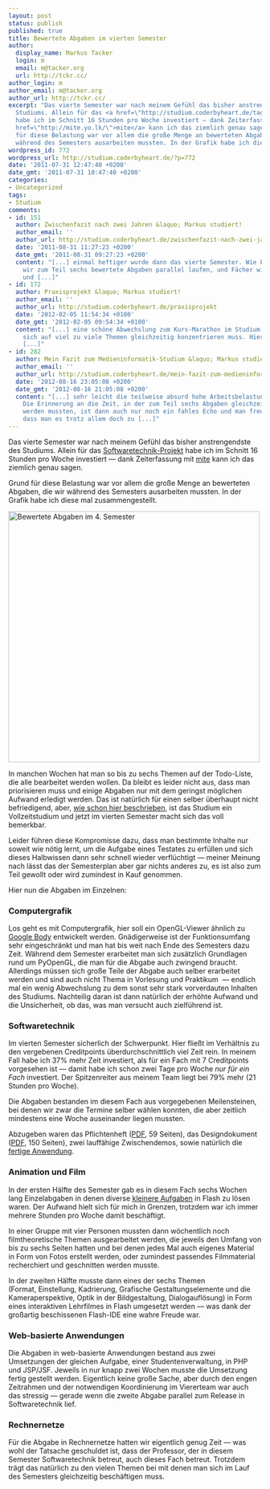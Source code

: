 ```yaml
---
layout: post
status: publish
published: true
title: Bewertete Abgaben im vierten Semester
author:
  display_name: Markus Tacker
  login: m
  email: m@tacker.org
  url: http://tckr.cc/
author_login: m
author_email: m@tacker.org
author_url: http://tckr.cc/
excerpt: "Das vierte Semester war nach meinem Gefühl das bisher anstrengendste des
  Studiums. Allein für das <a href=\"http://studium.coderbyheart.de/tag/whatthefoto\">Softwaretechnik-Projekt</a>
  habe ich im Schnitt 16 Stunden pro Woche investiert — dank Zeiterfassung mit <a
  href=\"http://mite.yo.lk/\">mite</a> kann ich das ziemlich genau sagen.\r\n\r\nGrund
  für diese Belastung war vor allem die große Menge an bewerteten Abgaben, die wir
  während des Semesters ausarbeiten mussten. In der Grafik habe ich diese mal zusammengestellt.\r\n\r\n"
wordpress_id: 772
wordpress_url: http://studium.coderbyheart.de/?p=772
date: '2011-07-31 12:47:40 +0200'
date_gmt: '2011-07-31 10:47:40 +0200'
categories:
- Uncategorized
tags:
- Studium
comments:
- id: 151
  author: Zwischenfazit nach zwei Jahren &laquo; Markus studiert!
  author_email: ''
  author_url: http://studium.coderbyheart.de/zwischenfazit-nach-zwei-jahren
  date: '2011-08-31 11:27:23 +0200'
  date_gmt: '2011-08-31 09:27:23 +0200'
  content: "[...] einmal heftiger wurde dann das vierte Semester. Wie bereits berichtet hatten
    wir zum Teil sechs bewertete Abgaben parallel laufen, und Fächer wie Rechnernetze
    und [...]"
- id: 172
  author: Praxisprojekt &laquo; Markus studiert!
  author_email: ''
  author_url: http://studium.coderbyheart.de/praxisprojekt
  date: '2012-02-05 11:54:34 +0100'
  date_gmt: '2012-02-05 09:54:34 +0100'
  content: "[...] eine schöne Abwechslung zum Kurs-Marathon im Studium, bei dem man
    sich auf viel zu viele Themen gleichzeitig konzentrieren muss. Hier kann man sich
    [...]"
- id: 282
  author: Mein Fazit zum Medieninformatik-Studium &laquo; Markus studiert!
  author_email: ''
  author_url: http://studium.coderbyheart.de/mein-fazit-zum-medieninformatik-studium
  date: '2012-08-16 23:05:08 +0200'
  date_gmt: '2012-08-16 21:05:08 +0200'
  content: "[...] sehr leicht die teilweise absurd hohe Arbeitsbelastung verschmerzen.
    Die Erinnerung an die Zeit, in der zum Teil sechs Abgaben gleichzeitig bearbeitet
    werden mussten, ist dann auch nur noch ein fahles Echo und man freut sich eher,
    dass man es trotz allem doch zu [...]"
---
```

<p>Das vierte Semester war nach meinem Gefühl das bisher anstrengendste des Studiums. Allein für das <a href="http://studium.coderbyheart.de/tag/whatthefoto">Softwaretechnik-Projekt</a> habe ich im Schnitt 16 Stunden pro Woche investiert — dank Zeiterfassung mit <a href="http://mite.yo.lk/">mite</a> kann ich das ziemlich genau sagen.</p>
<p>Grund für diese Belastung war vor allem die große Menge an bewerteten Abgaben, die wir während des Semesters ausarbeiten mussten. In der Grafik habe ich diese mal zusammengestellt.</p>
<p><a id="more"></a><a id="more-772"></a></p>
<p><a href="http://www.flickr.com/photos/tacker/5993505472/sizes/l/in/photostream/"><img src="http://farm7.static.flickr.com/6002/5993505472_ca6a5f6068.jpg" alt="Bewertete Abgaben im 4. Semester" width="500" /></a></p>
<p>In manchen Wochen hat man so bis zu sechs Themen auf der Todo-Liste, die alle bearbeitet werden wollen. Da bleibt es leider nicht aus, dass man priorisieren muss und einige Abgaben nur mit dem geringst möglichen Aufwand erledigt werden. Das ist natürlich für einen selber überhaupt nicht befriedigend, aber, <a href="http://studium.coderbyheart.de/studieren-und-arbeiten">wie schon hier beschrieben</a>, ist das Studium ein Vollzeitstudium und jetzt im vierten Semester macht sich das voll bemerkbar.</p>
<p>Leider führen diese Kompromisse dazu, dass man bestimmte Inhalte nur soweit wie nötig lernt, um die Aufgabe eines Testates zu erfüllen und sich dieses Halbwissen dann sehr schnell wieder verflüchtigt — meiner Meinung nach lässt das der Semesterplan aber gar nichts anderes zu, es ist also zum Teil gewollt oder wird zumindest in Kauf genommen.</p>
<p>Hier nun die Abgaben im Einzelnen:</p>
<h3 class="textimage">Computergrafik</h3>
<p>Los geht es mit Computergrafik, hier soll ein OpenGL-Viewer ähnlich zu <a href="http://bodybrowser.googlelabs.com/">Google Body</a> entwickelt werden. Gnädigerweise ist der Funktionsumfang sehr eingeschränkt und man hat bis weit nach Ende des Semesters dazu Zeit. Während dem Semester erarbeitet man sich zusätzlich Grundlagen rund um PyOpenGL, die man für die Abgabe auch zwingend braucht. Allerdings müssen sich große Teile der Abgabe auch selber erarbeitet werden und sind auch nicht Thema in Vorlesung und Praktikum  — endlich mal ein wenig Abwechslung zu dem sonst sehr stark vorverdauten Inhalten des Studiums. Nachteilig daran ist dann natürlich der erhöhte Aufwand und die Unsicherheit, ob das, was man versucht auch zielführend ist.</p>
<h3 class="textimage">Softwaretechnik</h3>
<p>Im vierten Semester sicherlich der Schwerpunkt. Hier fließt im Verhältnis zu den vergebenen Creditpoints überdurchschnittlich viel Zeit rein. In meinem Fall habe ich 37% mehr Zeit investiert, als für ein Fach mit 7 Creditpoints vorgesehen ist — damit habe ich schon zwei Tage pro Woche <em>nur für ein Fach</em> investiert. Der Spitzenreiter aus meinem Team liegt bei 79% mehr (21 Stunden pro Woche).</p>
<p>Die Abgaben bestanden im diesem Fach aus vorgegebenen Meilensteinen, bei denen wir zwar die Termine selber wählen konnten, die aber zeitlich mindestens eine Woche auseinander liegen mussten.</p>
<p>Abzugeben waren das Pflichtenheft (<a href="http://studium.coderbyheart.de/svn/WTF/Pflichtenheft.pdf">PDF</a>, 59 Seiten), das Designdokument (<a href="http://studium.coderbyheart.de/svn/WTF/Designdokument.pdf">PDF</a>, 150 Seiten), zwei lauffähige Zwischendemos, sowie natürlich die <a href="http://studium.coderbyheart.de/what-the-foto-demo-videos">fertige Anwendung</a>.</p>
<h3 class="textimage">Animation und Film</h3>
<p>In der ersten Hälfte des Semester gab es in diesem Fach sechs Wochen lang Einzelabgaben in denen diverse <a href="http://studium.coderbyheart.de/tag/filmanimation">kleinere Aufgaben</a> in Flash zu lösen waren. Der Aufwand hielt sich für mich in Grenzen, trotzdem war ich immer mehrere Stunden pro Woche damit beschäftigt.</p>
<p>In einer Gruppe mit vier Personen mussten dann wöchentlich noch filmtheoretische Themen ausgearbeitet werden, die jeweils den Umfang von bis zu sechs Seiten hatten und bei denen jedes Mal auch eigenes Material in Form von Fotos erstellt werden, oder zumindest passendes Filmmaterial recherchiert und geschnitten werden musste.</p>
<p>In der zweiten Hälfte musste dann eines der sechs Themen (Format, Einstellung, Kadrierung, Grafische Gestaltungselemente und die Kameraperspektive, Optik in der Bildgestaltung, Dialogauflösung) in Form eines interaktiven Lehrfilmes in Flash umgesetzt werden — was dank der großartig beschissenen Flash-IDE eine wahre Freude war.</p>
<h3 class="textimage">Web-basierte Anwendungen</h3>
<p>Die Abgaben in web-basierte Anwendungen bestand aus zwei Umsetzungen der gleichen Aufgabe, einer Studentenverwaltung, in PHP und JSP/JSF. Jeweils in nur knapp zwei Wochen musste die Umsetzung fertig gestellt werden. Eigentlich keine große Sache, aber durch den engen Zeitrahmen und der notwendigen Koordinierung im Viererteam war auch das stressig — gerade wenn die zweite Abgabe parallel zum Release in Softwaretechnik lief.</p>
<h3 class="textimage">Rechnernetze</h3>
<p>Für die Abgabe in Rechnernetze hatten wir eigentlich genug Zeit — was wohl der Tatsache geschuldet ist, dass der Professor, der in diesem Semester Softwaretechnik betreut, auch dieses Fach betreut. Trotzdem trägt das natürlich zu den vielen Themen bei mit denen man sich im Lauf des Semesters gleichzeitig beschäftigen muss.</p>
